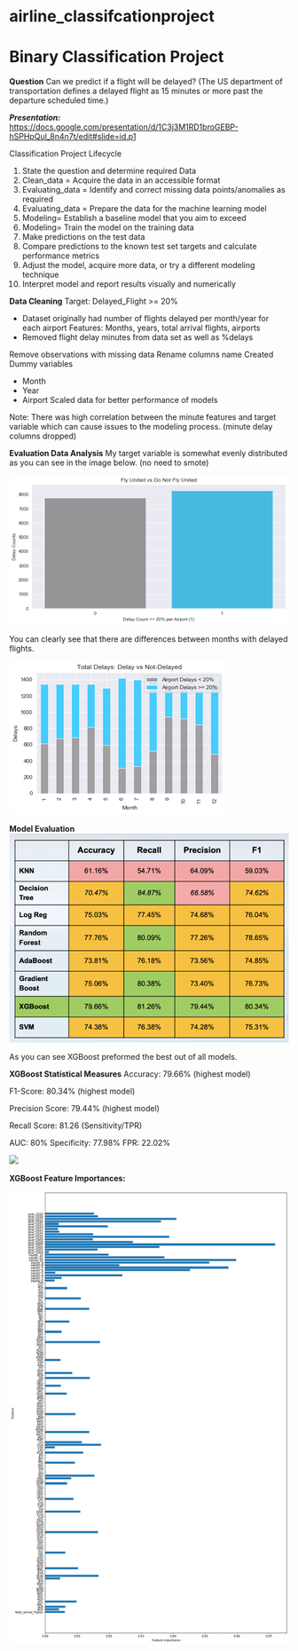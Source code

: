 # airline_classifcationproject

# Binary Classification Project

**Question**
Can we predict if a flight will be delayed?
(The US department of transportation defines a delayed flight as 15 minutes or more past the departure scheduled time.)

***Presentation:***
https://docs.google.com/presentation/d/1C3j3M1RD1broGEBP-hSPHpQul_8n4n7t/edit#slide=id.p1

Classification Project Lifecycle
1. State the question and determine required Data
2. Clean_data = Acquire the data in an accessible format
3. Evaluating_data = Identify and correct missing data points/anomalies as required
4. Evaluating_data = Prepare the data for the machine learning model  
5. Modeling= Establish a baseline model that you aim to exceed
6. Modeling= Train the model on the training data
7. Make predictions on the test data
8. Compare predictions to the known test set targets and calculate performance metrics
9. Adjust the model, acquire more data, or try a different modeling technique
10. Interpret model and report results visually and numerically


**Data Cleaning**
Target: Delayed_Flight >= 20%
- Dataset originally had number of flights delayed per month/year for each airport
Features: Months, years, total arrival flights, airports
- Removed flight delay minutes from data set as well as %delays

Remove observations with missing data
Rename columns name
Created Dummy variables
- Month
- Year
- Airport
Scaled data for better performance of models

Note: There was high correlation between the minute features and target variable which can cause issues to the modeling process. (minute delay columns dropped)

**Evaluation Data Analysis**
My target variable is somewhat evenly distributed as you can see in the image below. (no need to smote)

![](target_image.png)

You can clearly see that there are differences between months with delayed flights.

![](monthly_delays.png)


**Model Evaluation**
![](model_eval.png)

As you can see XGBoost preformed the best out of all models.

**XGBoost Statistical Measures**
Accuracy: 79.66%
(highest model)

F1-Score: 80.34%
(highest model)

Precision Score: 79.44%
(highest model)

Recall Score: 81.26
(Sensitivity/TPR)

AUC: 80%
Specificity: 77.98%
FPR: 22.02%

![](XGB_confmatrix.png)

**XGBoost Feature Importances:**

![](XGB_featureimportances.png)
